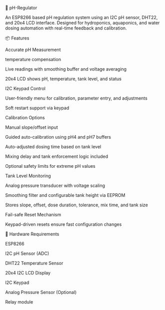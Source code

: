 🌿 pH-Regulator


An ESP8266 based pH regulation system using an I2C pH sensor, DHT22, and 20x4 LCD interface. Designed for hydroponics, aquaponics, and water dosing automation with real-time feedback and calibration.


📦 Features


Accurate pH Measurement

temperature compensation

Live readings with smoothing buffer and voltage averaging

20x4 LCD shows pH, temperature, tank level, and status

I2C Keypad Control

User-friendly menu for calibration, parameter entry, and adjustments

Soft restart support via keypad

Calibration Options

Manual slope/offset input

Guided auto-calibration using pH4 and pH7 buffers

Auto-adjusted dosing time based on tank level

Mixing delay and tank enforcement logic included

Optional safety limits for extreme pH values

Tank Level Monitoring

Analog pressure transducer with voltage scaling

Smoothing filter and configurable tank height via EEPROM

Stores slope, offset, dose duration, tolerance, mix time, and tank size

Fail-safe Reset Mechanism

Keypad-driven resets ensure fast configuration changes



🔧 Hardware Requirements


ESP8266

I2C pH Sensor (ADC)

DHT22 Temperature Sensor

20x4 I2C LCD Display

I2C Keypad 

Analog Pressure Sensor (Optional)

Relay module
